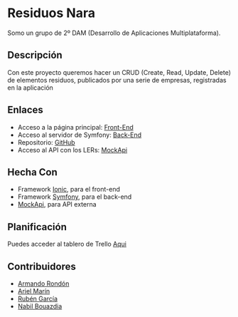# Residuos Nara

Somo un grupo de 2º DAM (Desarrollo de Aplicaciones Multiplataforma).


## Descripción
Con este proyecto queremos hacer un CRUD (Create, Read, Update, Delete) de elementos residuos, publicados por una serie de empresas, registradas en la aplicación
## Enlaces
- Acceso a la página principal: [Front-End](https://residuos-nara-front.web.app/home)
- Acceso al servidor de Symfony: [Back-End]()
- Repositorio: [GitHub](https://github.com/Armando-Rondon/residuosNara)
- Acceso al API con los LERs: [MockApi](https://620a456092946600171c5924.mockapi.io/ler)

## Hecha Con

- Framework [Ionic](https://ionicframework.com), para el front-end  
- Framework [Symfony](https://symfony.es), para el back-end
- [MockApi](mockapi.io), para API externa

## Planificación

Puedes acceder al tablero de Trello [Aqui](https://trello.com/b/mDv9UJIS/residuos-nara)

## Contribuidores

- [Armando Rondón](https://github.com/Armando-Rondon)
- [Ariel Marín](https://github.com/I-Marin)
- [Rubén García](https://github.com/RUBENGS)
- [Nabil Bouazdia](https://github.com/Naaabil99)
